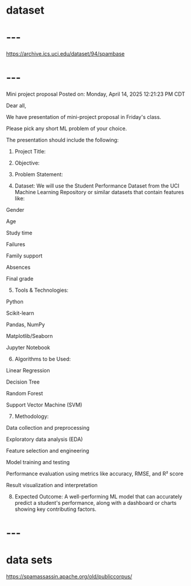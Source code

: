 # dataset
# ---
https://archive.ics.uci.edu/dataset/94/spambase
# ---

Mini project proposal
Posted on: Monday, April 14, 2025 12:21:23 PM CDT

Dear all,

We have presentation of mini-project proposal in Friday's class.

Please pick any short ML problem of your choice.

The presentation should include the following:

1. Project Title:

2. Objective:

3. Problem Statement:

4. Dataset:
We will use the Student Performance Dataset from the UCI Machine Learning Repository or similar datasets that contain features like:

Gender

Age

Study time

Failures

Family support

Absences

Final grade

5. Tools & Technologies:

Python

Scikit-learn

Pandas, NumPy

Matplotlib/Seaborn

Jupyter Notebook

6. Algorithms to be Used:

Linear Regression

Decision Tree

Random Forest

Support Vector Machine (SVM)

7. Methodology:

Data collection and preprocessing

Exploratory data analysis (EDA)

Feature selection and engineering

Model training and testing

Performance evaluation using metrics like accuracy, RMSE, and R² score

Result visualization and interpretation

8. Expected Outcome:
A well-performing ML model that can accurately predict a student's performance, along with a dashboard or charts showing key contributing factors.

# ---

# data sets 

https://spamassassin.apache.org/old/publiccorpus/
